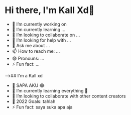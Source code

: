 # Hi there, I'm Kall Xd👋 


- 🔭 I’m currently working on  
- 🌱 I’m currently learning ...
- 👯 I’m looking to collaborate on ...
- 🤔 I’m looking for help with ...
- 💬 Ask me about ...
- 📫 How to reach me: ...
- 😄 Pronouns: ...
- ⚡ Fun fact: ...

-->## I'm a Kall xd

- 🔭 SAPA AKU 😂
- 🌱 I’m currently learning everything 🤣
- 👯 I’m looking to collaborate with other content creators
- 🥅 2022 Goals: tahlah
- ⚡ Fun fact: saya suka apa aja
